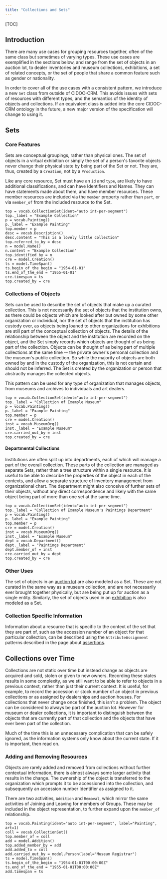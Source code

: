 ```yaml
---
title: "Collections and Sets"
---
```


[TOC]

## Introduction

There are many use cases for grouping resources together, often of the same class but sometimes of varying types.  These use cases are exemplified in the sections below, and range from the set of objects in an auction lot, to dealer inventories and museum collections, exhibitions, a set of related concepts, or the set of people that share a common feature such as gender or nationality.

In order to cover all of the use cases with a consistent pattern, we introduce a new `Set` class from outside of CIDOC-CRM. This avoids issues with sets of resources with different types, and the semantics of the identity of objects and collections. If an equivalent class is added into the core CIDOC-CRM ontology in the future, a new major version of the specification will change to using it.

## Sets

### Core Features

Sets are conceptual groupings, rather than physical ones.  The set of objects in a virtual exhibition or simply the set of a person's favorite objects never change their physical state by being part of the Set or not.  They are, thus, created by a `Creation`, not by a `Production`.

Like any core resource, Set must have an `id` and `type`, are likely to have additional classifications, and can have Identifiers and Names. They can have statements made about them, and have member resources.  These member resources are included via the `member` property rather than `part`, or via `member_of` from the included resource to the Set.  

```crom
top = vocab.CollectionSet(ident="auto int-per-segment")
top._label = "Example Collection"
p = vocab.Painting()
p._label = "Example Painting"
top.member = p
desc = vocab.Description()
desc.content = "This is a lovely little collection"
top.referred_to_by = desc
n = model.Name()
n.content = "Example Collection"
top.identified_by = n
cre = model.Creation()
ts = model.TimeSpan()
ts.begin_of_the_begin = "1954-01-01"
ts.end_of_the_end = "1955-01-01"
cre.timespan = ts
top.created_by = cre
```


### Collections of Objects

Sets can be used to describe the set of objects that make up a curated collection. This is not necessarily the set of objects that the institution owns, as there could be objects which are looked after but owned by some other organization or individual, nor the set of objects that the institution has custody over, as objects being loaned to other organizations for exhibitions are still part of the conceptual collection of objects. The details of the relationship between the object and the institution are recorded on the object, and the Set simply records which objects are thought of as being part of the collection.  Objects can be thought of as being part of multiple collections at the same time -- the private owner's personal collection and the museum's public collection.  So while the majority of objects are both owned by and in the custody of the organization, this is not certain and should not be inferred. The Set is created by the organization or person that abstractly manages the collected objects.

This pattern can be used for any type of organization that manages objects, from museums and archives to individuals and art dealers.

```crom
top = vocab.CollectionSet(ident="auto int-per-segment")
top._label = "Collection of Example Museum"
p = vocab.Painting()
p._label = "Example Painting"
top.member = p
cre = model.Creation()
inst = vocab.MuseumOrg()
inst._label = "Example Museum"
cre.carried_out_by = inst
top.created_by = cre
```

#### Departmental Collections

Institutions are often split up into departments, each of which will manage a part of the overall collection. These parts of the collection are managed as separate Sets, rather than a tree structure within a single resource.  It is useful to be able to describe the properties of the object in each of the contexts, and allow a separate structure of inventory management from organizational chart. The department might also conceive of further sets of their objects, without any direct correspondence and likely with the same object being part of more than one set at the same time.

```crom
top = vocab.CollectionSet(ident="auto int-per-segment")
top._label = "Collection of Example Museum's Paintings Department"
p = vocab.Painting()
p._label = "Example Painting"
top.member = p
cre = model.Creation()
inst = vocab.MuseumOrg()
inst._label = "Example Museum"
dept = vocab.Department()
dept._label = "Paintings Department"
dept.member_of = inst
cre.carried_out_by = dept
top.created_by = cre
```

### Other Uses

The set of objects in an [auction lot](/model/provenance/auctions.html#set-of-objects) are also modeled as a Set. These are not curated in the same way as a museum collection, and are not necessarily ever brought together physically, but are being put up for auction as a single entity.  Similarly, the set of objects used in an [exhibition](/model/exhibition/#objects) is also modeled as a Set.

### Collection Specific Information

Information about a resource that is specific to the context of the set that they are part of, such as the accession number of an object for that particular collection, can be described using the `AttributeAssignment` patterns described in the page about [assertions](/model/assertion/#context-specific-assertions).


## Collections over Time

Collections are not static over time but instead change as objects are acquired and sold, stolen or given to new owners. Recording these states results in some complexity, as we still want to be able to refer to objects in a previous context, rather than just their current context. It is useful, for example, to record the accession or stock number of an object in previous collections or as assigned by dealerships and auction houses.  For collections that never change once finished, this isn't a problem.  The object can be considered to always be part of the auction lot.  However for museum or dealer collections, it is important to distinguish between the objects that are currently part of that collection and the objects that have ever been part of the collection. 

Much of the time this is an unnecessary complication that can be safely ignored, as the information systems only know about the current state. If it is important, then read on.

### Adding and Removing Resources

Objects are rarely added and removed from collections without further contextual information, there is almost always some larger activity that results in the change.  The ownership of the object is transferred to the organization which prompts it to be accessioned into the collection, and subsequently an accession number Identifier as assigned to it.

There are two activities, `Addition` and `Removal`, which mirror the same activities of Joining and Leaving for members of Groups.  These may be included in the object representation, to further expand upon the `member_of` relationship.

```crom
top = vocab.Painting(ident="auto int-per-segment", label="Painting", art=1)
coll = vocab.CollectionSet()
top.member_of = coll
add = model.Addition()
top.added_member_by = add
add.added_to = coll
add.carried_out_by = model.Person(label="Museum Registrar")
ts = model.TimeSpan()
ts.begin_of_the_begin = "1954-01-01T00:00:00Z"
ts.end_of_the_end = "1955-01-01T00:00:00Z"
add.timespan = ts
```

